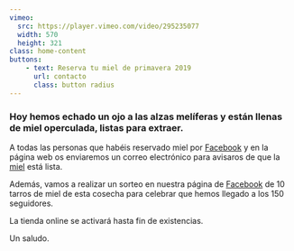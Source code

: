 ```yaml
---
vimeo:
  src: https://player.vimeo.com/video/295235077
  width: 570
  height: 321
class: home-content
buttons:
    - text: Reserva tu miel de primavera 2019
      url: contacto
      class: button radius
---
```


### Hoy hemos echado un ojo a las alzas melíferas y están llenas de miel operculada, listas para extraer.

A todas las personas que habéis reservado miel por
[Facebook](https://www.facebook.com/granjamandragora/) y en la página web os
enviaremos un correo electrónico para avisaros de que la [miel](/productos/miel) está lista. 

Además, vamos a realizar un sorteo en nuestra página de
[Facebook](https://www.facebook.com/granjamandragora/) de 10 tarros de miel de
esta cosecha para celebrar que hemos llegado a los 150 seguidores.

La tienda online se activará hasta fin de existencias.

Un saludo.

